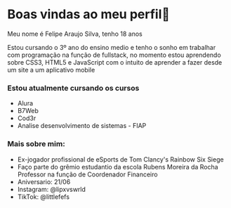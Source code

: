 
<h1>Boas vindas ao meu perfil👋</h1>


 Meu nome é Felipe Araujo Silva, tenho 18 anos

  Estou cursando o 3º ano do ensino medio e tenho o sonho em trabalhar com programação na função de fullstack,
  no momento estou aprendendo sobre CSS3, HTML5 e JavaScript com o intuito de aprender a fazer desde um site a um aplicativo mobile 


<h3>
  Estou atualmente cursando os cursos
</h3>


* Alura
* B7Web
* Cod3r
* Analise desenvolvimento de sistemas - FIAP

<h3>Mais sobre mim:</h3>

* Ex-jogador profissional de eSports de Tom Clancy's Rainbow Six Siege
* Faço parte do grêmio estudantio da escola Rubens Moreira da Rocha Professor na função de Coordenador Financeiro
* Aniversario: 21/06
* Instagram: @lipxvswrld
* TikTok: @littlefefs

